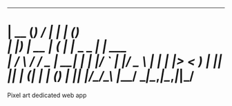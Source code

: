   _____ _         _____ _             _ _       
 |  __ (_)       / ____| |           | (_)      
 | |__) |__  __ | (___ | |_ _   _  __| |_  ___  
 |  ___/ \ \/ /  \___ \| __| | | |/ _` | |/ _ \ 
 | |   | |>  <   ____) | |_| |_| | (_| | | (_) |
 |_|   |_/_/\_\ |_____/ \__|\__,_|\__,_|_|\___/ 
=================================================

Pixel art dedicated web app